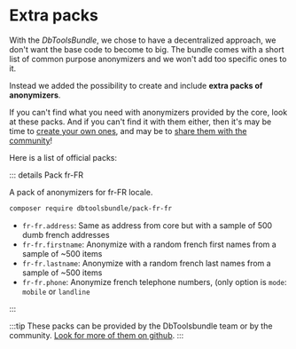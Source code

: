 <script setup>
import VPSocialLink from 'vitepress/dist/client/theme-default/components/VPSocialLink.vue'
</script>

# Extra packs

With the *DbToolsBundle*, we chose to have a decentralized approach, we don't want the base
code to become to big. The bundle comes with a short list of common purpose anonymizers and
we won't add too specific ones to it.

Instead we added the possibility to create and include **extra packs of anonymizers**.

If you can't find what you need with anonymizers provided by the core, look at these packs.
And if you can't find it with them either, then it's may be time to
[create your own ones](./custom-anonymizers), and may be to
[share them with the community](../contribute/pack)!

Here is a list of official packs:

::: details Pack fr-FR

A pack of anonymizers for fr-FR locale.

```sh
composer require dbtoolsbundle/pack-fr-fr
```

* `fr-fr.address`: Same as address from core but with a sample of 500 dumb french addresses
* `fr-fr.firstname`: Anonymize with a random french first names from a sample of ~500 items
* `fr-fr.lastname`: Anonymize with a random french last names from a sample of ~500 items
* `fr-fr.phone`: Anonymize french telephone numbers, (only option is `mode`: `mobile` or `landline`


<VPSocialLink icon="github" link="https://github.com/DbToolsBundle/pack-fr-fr"/>
:::

:::tip
These packs can be provided by the DbToolsbundle team or by the community.
[Look for more of them on github](https://github.com/topics/db-tools-bundle-pack).
:::
